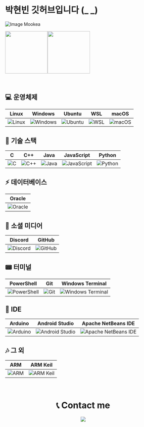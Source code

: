 # 박현빈 깃허브입니다 (_ _)
![Image Mookea](https://github.com/ppareu/ppareu/assets/127382049/c82078ff-4471-465d-884c-25c316780e81)


<img align="" height="137px" src="https://github-readme-stats.vercel.app/api?username=ppareu&hide_title=true&hide_border=true&show_icons=true&include_all_commits=true&line_height=21&bg_color=0,EC6C6C,FFD479,FFFC79,73FA79&theme=graywhite&locale=en" /><img align="" height="137px" src="https://github-readme-stats.vercel.app/api/top-langs/?username=ppareu&hide_title=true&hide_border=true&layout=compact&bg_color=0,73FA79,73FDFF,D783FF&theme=graywhite&locale=en" />
  
<br>

## 💻 운영체제
| Linux      | Windows       | Ubuntu       | WSL        | macOS     |
|------------|---------------|--------------|------------|-----------|
| ![Linux](https://img.shields.io/badge/linux-FCC624?style=for-the-badge&logo=Linux&logoColor=black) | ![Windows](https://img.shields.io/badge/Windows-0078D6?style=for-the-badge&logo=windows&logoColor=white) | ![Ubuntu](https://img.shields.io/badge/Ubuntu-E95420?style=for-the-badge&logo=ubuntu&logoColor=white) | ![WSL](https://img.shields.io/badge/WSL-0a97f5?style=for-the-badge&logo=linux&logoColor=white) | ![macOS](https://img.shields.io/badge/mac%20os-000000?style=for-the-badge&logo=apple&logoColor=white) |

## 🚀 기술 스택
| C          | C++           | Java         | JavaScript    | Python     |
|------------|---------------|--------------|---------------|------------|
| ![C](https://img.shields.io/badge/C-A8B9CC?style=for-the-badge&logo=c&logoColor=white) | ![C++](https://img.shields.io/badge/c++-00599C?style=for-the-badge&logo=C%2B%2B&logoColor=white) | ![Java](https://img.shields.io/badge/Java-ED8B00?style=for-the-badge&logo=openjdk&logoColor=white) | ![JavaScript](https://img.shields.io/badge/javascript-F7DF1E?style=for-the-badge&logo=javascript&logoColor=black) | ![Python](https://img.shields.io/badge/python-3776AB?style=for-the-badge&logo=python&logoColor=white) |

## ⚡ 데이터베이스
| Oracle     |
|------------|
| ![Oracle](https://img.shields.io/badge/oracle-F80000?style=for-the-badge&logo=Oracle&logoColor=white) |

## 👻 소셜 미디어
| Discord      | GitHub       |
|--------------|--------------|
| ![Discord](https://img.shields.io/badge/discord-5865F2?style=for-the-badge&logo=discord&logoColor=white) | ![GitHub](https://img.shields.io/badge/github-181717?style=for-the-badge&logo=Github&logoColor=white) |

## 📟 터미널
| PowerShell   | Git          | Windows Terminal |
|--------------|--------------|-------------------|
| ![PowerShell](https://img.shields.io/badge/powershell-5391FE?style=for-the-badge&logo=powershell&logoColor=white) | ![Git](https://img.shields.io/badge/git-F05032?style=for-the-badge&logo=git&logoColor=white) | ![Windows Terminal](https://img.shields.io/badge/windowsterminal-4D4D4D?style=for-the-badge&logo=windowsterminal&logoColor=white) |

## 🧩 IDE
| Arduino     | Android Studio | Apache NetBeans IDE |
|-------------|----------------|----------------------|
| ![Arduino](https://img.shields.io/badge/arduino-00878F?style=for-the-badge&logo=arduino&logoColor=white) | ![Android Studio](https://img.shields.io/badge/androidstudio-3DDC84?style=for-the-badge&logo=androidstudio&logoColor=white) | ![Apache NetBeans IDE](https://img.shields.io/badge/apachenetbeanside-1B6AC6?style=for-the-badge&logo=apachenetbeanside&logoColor=white) |

## 🎶 그 외
| ARM        | ARM Keil    |
|------------|------------|
| ![ARM](https://img.shields.io/badge/arm-0091BD?style=for-the-badge&logo=arm&logoColor=white) | ![ARM Keil](https://img.shields.io/badge/armkeil-394049?style=for-the-badge&logo=armkeil&logoColor=white) |

<br>

<div align=center><h1>📞 Contact me</h1></div>
<p align="center">
  <a href="mailto:bin000120@naver.com"><img src="https://img.shields.io/badge/naver-03C75A?style=for-the-badge&link=mailto:bin000120@naver.com"/></a>
</p>


